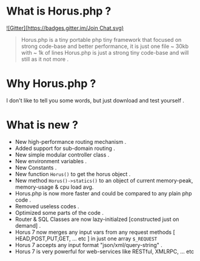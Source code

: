 What is Horus.php ?
=======
[![Gitter](https://badges.gitter.im/Join Chat.svg)](https://gitter.im/alash3al/Horus?utm_source=badge&utm_medium=badge&utm_campaign=pr-badge&utm_content=badge)
> Horus.php is a tiny portable php tiny framework that focused on strong code-base and better performance, it is just one file ~ 30kb with ~ 1k of lines
> Horus.php is just a strong tiny code-base and will still as it not more .

Why Horus.php ?
=======
I don't like to tell you some words, but just download and test yourself .

What is new ?
=======
- New high-performance routing mechanism .
- Added support for sub-domain routing .
- New simple modular controller class .
- New environment variables .
- New Constants .
- New function `Horus()` to get the horus object .
- New method `Horus()->statics()` to an object of current memory-peak, memory-usage & cpu load avg.
- Horus.php is now more faster and could be compared to any plain php code .
- Removed useless codes .
- Optimized some parts of the code .
- Router & SQL Classes are now lazy-initialzed [constructed just on demand] .
- Horus 7 now merges any input vars from any request methods [ HEAD,POST,PUT,GET, ... etc ] in just one array `$_REQUEST`
- Horus 7 accepts any input format "json/xml/query-string" .
- Horus 7 is very powerful for web-services like RESTful, XMLRPC, ... etc

